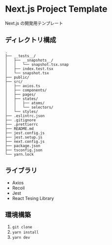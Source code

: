 # Next.js Project Template

Next.js の開発用テンプレート

## ディレクトリ構成

```
.
├── __tests__/
│   ├── __snapshots__/
│   │   └── snapshot.tsx.snap
│   ├── index.test.tsx
│   └── snapshot.tsx
├── public/
├── src/
│   ├── axios.ts
│   ├── components/
│   ├── pages/
│   ├── states/
│   │   ├── atoms/
│   │   └── selectors/
│   └── styles/
├── .eslintrc.json
├── .gitignore
├── .prettierrc
├── README.md
├── jest.config.js
├── jest.setup.js
├── next.config.js
├── package.json
├── tsconfig.json
└── yarn.lock
```

## ライブラリ

- Axios
- Recoil
- Jest
- React Tesing Library

## 環境構築

1. `git clone`
2. `yarn install`
3. `yarn dev`
